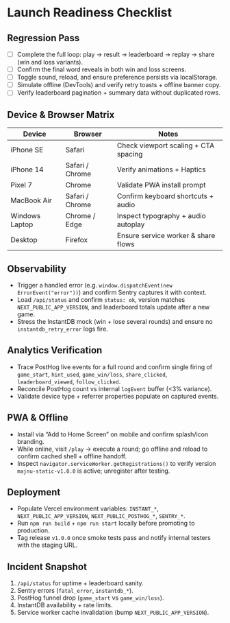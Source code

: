 # Launch Readiness Checklist

## Regression Pass

- [ ] Complete the full loop: play → result → leaderboard → replay → share (win and loss variants).
- [ ] Confirm the final word reveals in both win and loss screens.
- [ ] Toggle sound, reload, and ensure preference persists via localStorage.
- [ ] Simulate offline (DevTools) and verify retry toasts + offline banner copy.
- [ ] Verify leaderboard pagination + summary data without duplicated rows.

## Device & Browser Matrix

| Device        | Browser        | Notes |
| ------------- | -------------- | ----- |
| iPhone SE     | Safari         | Check viewport scaling + CTA spacing |
| iPhone 14     | Safari / Chrome| Verify animations + Haptics           |
| Pixel 7       | Chrome         | Validate PWA install prompt           |
| MacBook Air   | Safari / Chrome| Confirm keyboard shortcuts + audio    |
| Windows Laptop| Chrome / Edge  | Inspect typography + audio autoplay   |
| Desktop       | Firefox        | Ensure service worker & share flows   |

## Observability

- Trigger a handled error (e.g. `window.dispatchEvent(new ErrorEvent("error"))`) and confirm Sentry captures it with context.
- Load `/api/status` and confirm `status: ok`, version matches `NEXT_PUBLIC_APP_VERSION`, and leaderboard totals update after a new game.
- Stress the InstantDB mock (win + lose several rounds) and ensure no `instantdb_retry_error` logs fire.

## Analytics Verification

- Trace PostHog live events for a full round and confirm single firing of `game_start`, `hint_used`, `game_win/loss`, `share_clicked`, `leaderboard_viewed`, `follow_clicked`.
- Reconcile PostHog count vs internal `logEvent` buffer (<3% variance).
- Validate device type + referrer properties populate on captured events.

## PWA & Offline

- Install via “Add to Home Screen” on mobile and confirm splash/icon branding.
- While online, visit `/play` → execute a round; go offline and reload to confirm cached shell + offline handoff.
- Inspect `navigator.serviceWorker.getRegistrations()` to verify version `majnu-static-v1.0.0` is active; unregister after testing.

## Deployment

- Populate Vercel environment variables: `INSTANT_*`, `NEXT_PUBLIC_APP_VERSION`, `NEXT_PUBLIC_POSTHOG_*`, `SENTRY_*`.
- Run `npm run build` + `npm run start` locally before promoting to production.
- Tag release `v1.0.0` once smoke tests pass and notify internal testers with the staging URL.

## Incident Snapshot

1. `/api/status` for uptime + leaderboard sanity.
2. Sentry errors (`fatal_error`, `instantdb_*`).
3. PostHog funnel drop (`game_start` vs `game_win/loss`).
4. InstantDB availability + rate limits.
5. Service worker cache invalidation (bump `NEXT_PUBLIC_APP_VERSION`).

